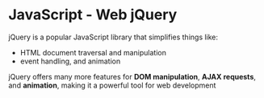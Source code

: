 # JavaScript - Web jQuery

jQuery is a popular JavaScript library that simplifies things like:
* HTML document traversal and manipulation
* event handling, and animation

jQuery offers many more features for __DOM manipulation__, __AJAX requests__, and __animation__, making it a powerful tool for web development
